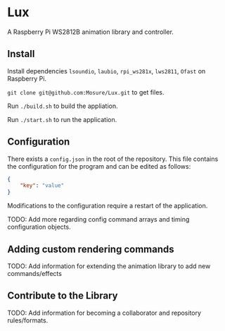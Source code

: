 # Lux
A Raspberry Pi WS2812B animation library and controller.

## Install
Install dependencies `lsoundio`, `laubio`, `rpi_ws281x`, `lws2811`, `Ofast` on Raspberry Pi.

`git clone git@github.com:Mosure/Lux.git` to get files.

Run `./build.sh` to build the appliation.

Run `./start.sh` to run the application.

## Configuration
There exists a `config.json` in the root of the repository. This file contains the configuration for the program and can be edited as follows:

```json
{
    "key": "value"
}
```

Modifications to the configuration require a restart of the application.

TODO: Add more regarding config command arrays and timing configuration objects.

## Adding custom rendering commands
TODO: Add information for extending the animation library to add new commands/effects

## Contribute to the Library
TODO: Add information for becoming a collaborator and repository rules/formats.
